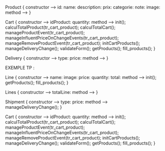 <!--Class d'un produit-->
Product {
	constructor -->
		id: 
		name: 
		description: 
		prix: 
		categorie: 
		note: 
		image: 
	method -->
}


<!--Class pour la livraison-->
Cart {
	constructor -->
		idProduct: 
		quantity: 
	method -->
		init();
		calculTotalProduct(tr_cart_product);
		calculTotalCart();
		manageProductEvent(tr_cart_product);
		manageInfluentPriceOnChangeEvents(tr_cart_product);
		manageRemoveProductEvent(tr_cart_product);
		initCartProducts();
		manageDeliveryChange();
		validateForm();
		getProducts();
		fill_products();
}




<!--Class pour le choix de la livraison-->
Delivery {
	constructor -->
		type: 
		price:
	method -->
}


EXEMPLE TP : 

<!--Class pour la création d'une ligne dans le panier-->
Line {
	constructor -->
		name:
		image:
		price:
		quantity:
		total:
	method -->
		init();
		getProducts();
		fill_products();
}

<!--Class pour la création du panier-->
Lines {
	constructor -->
		totalLine:
	method -->
}


<!--Class pour la livraison-->
Shipment {
	constructor -->
		type: 
		price:
	method -->
		manageDeliveryChange();
}

<!--Class pour la livraison-->
Cart {
	constructor -->
		idProduct: 
		quantity: 
	method -->
		init();
		calculTotalProduct(tr_cart_product);
		calculTotalCart();
		manageProductEvent(tr_cart_product);
		manageInfluentPriceOnChangeEvents(tr_cart_product);
		manageRemoveProductEvent(tr_cart_product);
		initCartProducts();
		manageDeliveryChange();
		validateForm();
		getProducts();
		fill_products();
}
